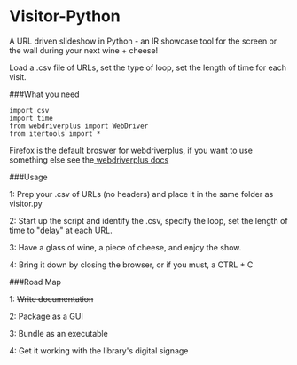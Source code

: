 # Visitor-Python
A URL driven slideshow in Python - an IR showcase tool for the screen or the wall during your next wine + cheese! 

Load a .csv file of URLs, set the type of loop, set the length of time for each visit. 

###What you need


    import csv  
    import time
    from webdriverplus import WebDriver
    from itertools import *
    

Firefox is the default broswer for webdriverplus, if you want to use something else see the<a href="https://webdriver-plus.readthedocs.org/en/latest/browsers.html"> webdriverplus docs</a>

###Usage

1: Prep your .csv of URLs (no headers) and place it in the same folder as visitor.py

2: Start up the script and identify the .csv, specify the loop, set the length of time to "delay" at each URL. 

3: Have a glass of wine, a piece of cheese, and enjoy the show. 

4: Bring it down by closing the browser, or if you must, a CTRL + C 



###Road Map

1: ~~Write documentation~~

2: Package as a GUI

3: Bundle as an executable

4: Get it working with the library's digital signage




